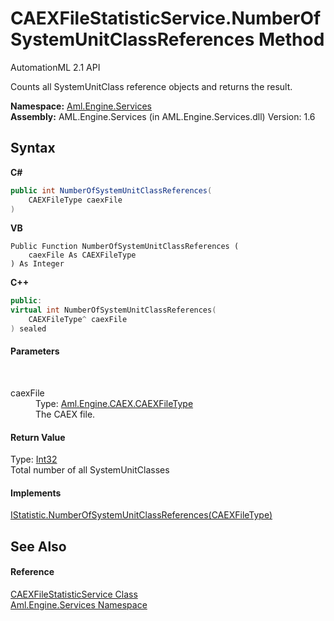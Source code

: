 # CAEXFileStatisticService.NumberOfSystemUnitClassReferences Method 
AutomationML 2.1 API 

Counts all SystemUnitClass reference objects and returns the result.

**Namespace:**&nbsp;<a href="N_Aml_Engine_Services">Aml.Engine.Services</a><br />**Assembly:**&nbsp;AML.Engine.Services (in AML.Engine.Services.dll) Version: 1.6

## Syntax

**C#**<br />
``` C#
public int NumberOfSystemUnitClassReferences(
	CAEXFileType caexFile
)
```

**VB**<br />
``` VB
Public Function NumberOfSystemUnitClassReferences ( 
	caexFile As CAEXFileType
) As Integer
```

**C++**<br />
``` C++
public:
virtual int NumberOfSystemUnitClassReferences(
	CAEXFileType^ caexFile
) sealed
```


#### Parameters
&nbsp;<dl><dt>caexFile</dt><dd>Type: <a href="T_Aml_Engine_CAEX_CAEXFileType">Aml.Engine.CAEX.CAEXFileType</a><br />The CAEX file.</dd></dl>

#### Return Value
Type: <a href="https://docs.microsoft.com/dotnet/api/system.int32" target="_parent" rel="noopener noreferrer">Int32</a><br />Total number of all SystemUnitClasses

#### Implements
<a href="M_Aml_Engine_Services_Interfaces_IStatistic_NumberOfSystemUnitClassReferences">IStatistic.NumberOfSystemUnitClassReferences(CAEXFileType)</a><br />

## See Also


#### Reference
<a href="T_Aml_Engine_Services_CAEXFileStatisticService">CAEXFileStatisticService Class</a><br /><a href="N_Aml_Engine_Services">Aml.Engine.Services Namespace</a><br />